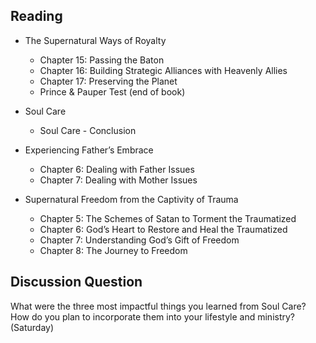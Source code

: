 ---
---
## Reading

- The Supernatural Ways of Royalty
  - Chapter 15: Passing the Baton
  - Chapter 16: Building Strategic Alliances with Heavenly Allies
  - Chapter 17: Preserving the Planet
  - Prince & Pauper Test (end of book)

- Soul Care
  - Soul Care - Conclusion

- Experiencing Father’s Embrace
  - Chapter 6: Dealing with Father Issues
  - Chapter 7: Dealing with Mother Issues

- Supernatural Freedom from the Captivity of Trauma
  - Chapter 5: The Schemes of Satan to Torment the Traumatized
  - Chapter 6: God’s Heart to Restore and Heal the Traumatized
  - Chapter 7: Understanding God’s Gift of Freedom
  - Chapter 8: The Journey to Freedom

## Discussion Question

What were the three most impactful things you learned from Soul Care? How do you plan to incorporate them into your lifestyle and ministry? (Saturday)
